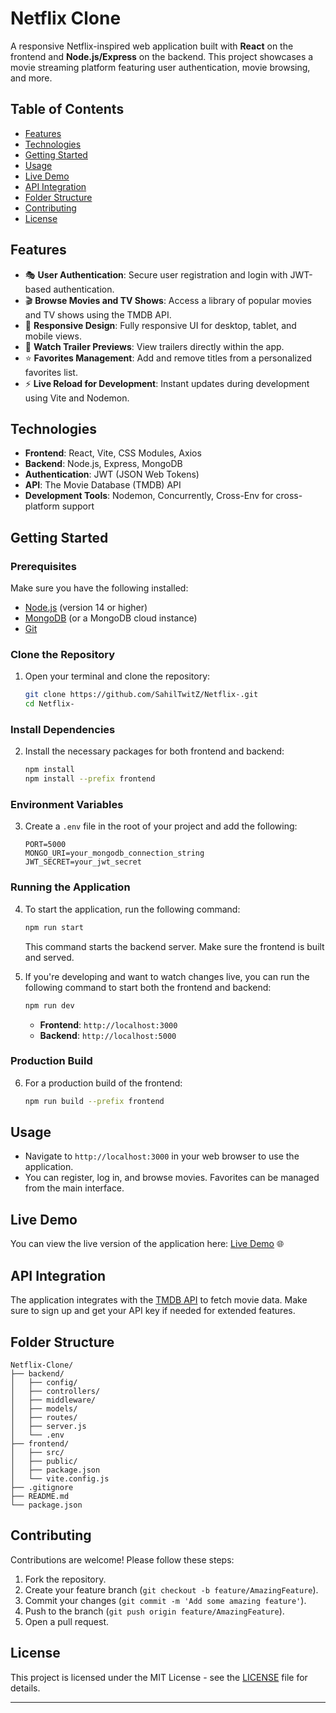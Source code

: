 
# Netflix Clone

A responsive Netflix-inspired web application built with **React** on the frontend and **Node.js/Express** on the backend. This project showcases a movie streaming platform featuring user authentication, movie browsing, and more.

## Table of Contents
- [Features](#features)
- [Technologies](#technologies)
- [Getting Started](#getting-started)
- [Usage](#usage)
- [Live Demo](#live-demo)
- [API Integration](#api-integration)
- [Folder Structure](#folder-structure)
- [Contributing](#contributing)
- [License](#license)

## Features
- 🎭 **User Authentication**: Secure user registration and login with JWT-based authentication.
- 🎬 **Browse Movies and TV Shows**: Access a library of popular movies and TV shows using the TMDB API.
- 📱 **Responsive Design**: Fully responsive UI for desktop, tablet, and mobile views.
- 🎥 **Watch Trailer Previews**: View trailers directly within the app.
- ⭐ **Favorites Management**: Add and remove titles from a personalized favorites list.
- ⚡ **Live Reload for Development**: Instant updates during development using Vite and Nodemon.

## Technologies
- **Frontend**: React, Vite, CSS Modules, Axios
- **Backend**: Node.js, Express, MongoDB
- **Authentication**: JWT (JSON Web Tokens)
- **API**: The Movie Database (TMDB) API
- **Development Tools**: Nodemon, Concurrently, Cross-Env for cross-platform support

## Getting Started

### Prerequisites
Make sure you have the following installed:
- [Node.js](https://nodejs.org/) (version 14 or higher)
- [MongoDB](https://www.mongodb.com/) (or a MongoDB cloud instance)
- [Git](https://git-scm.com/)

### Clone the Repository
1. Open your terminal and clone the repository:
   ```bash
   git clone https://github.com/SahilTwitZ/Netflix-.git
   cd Netflix-
   ```

### Install Dependencies
2. Install the necessary packages for both frontend and backend:
   ```bash
   npm install
   npm install --prefix frontend
   ```

### Environment Variables
3. Create a `.env` file in the root of your project and add the following:
   ```env
   PORT=5000
   MONGO_URI=your_mongodb_connection_string
   JWT_SECRET=your_jwt_secret
   ```

### Running the Application
4. To start the application, run the following command:
   ```bash
   npm run start
   ```
   This command starts the backend server. Make sure the frontend is built and served.

5. If you're developing and want to watch changes live, you can run the following command to start both the frontend and backend:
   ```bash
   npm run dev
   ```

   - **Frontend**: `http://localhost:3000`
   - **Backend**: `http://localhost:5000`

### Production Build
6. For a production build of the frontend:
   ```bash
   npm run build --prefix frontend
   ```

## Usage
- Navigate to `http://localhost:3000` in your web browser to use the application.
- You can register, log in, and browse movies. Favorites can be managed from the main interface.

## Live Demo
You can view the live version of the application here: [Live Demo](https://your-live-demo-url.com) 🌐

## API Integration
The application integrates with the [TMDB API](https://www.themoviedb.org/documentation/api) to fetch movie data. Make sure to sign up and get your API key if needed for extended features.

## Folder Structure
```
Netflix-Clone/
├── backend/
│   ├── config/
│   ├── controllers/
│   ├── middleware/
│   ├── models/
│   ├── routes/
│   ├── server.js
│   └── .env
├── frontend/
│   ├── src/
│   ├── public/
│   ├── package.json
│   └── vite.config.js
├── .gitignore
├── README.md
└── package.json
```

## Contributing
Contributions are welcome! Please follow these steps:
1. Fork the repository.
2. Create your feature branch (`git checkout -b feature/AmazingFeature`).
3. Commit your changes (`git commit -m 'Add some amazing feature'`).
4. Push to the branch (`git push origin feature/AmazingFeature`).
5. Open a pull request.

## License
This project is licensed under the MIT License - see the [LICENSE](LICENSE) file for details.

---
